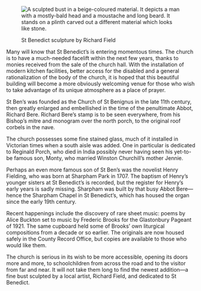 <figure>
<img src="../stbenedict.jpg" alt="A sculpted bust in a beige-coloured material. It depicts a man with a mostly-bald head and a moustache and long beard. It stands on a plinth carved out a different material which looks like stone.">
<figcaption>

St Benedict sculpture
by Richard Field

</figcaption>
</figure>

Many will know that St Benedict’s is
entering momentous times. The church is
to have a much-needed facelift within the
next few years, thanks to monies received
from the sale of the church hall. With the
installation of modern kitchen facilities,
better access for the disabled and a general
rationalization of the body of the
church, it is hoped that this
beautiful building will become a
more obviously welcoming
venue for those who wish to take
advantage of its unique
atmosphere as a place of prayer.

St Ben’s was founded as the
Church of St Benignus in the late
11th century, then greatly
enlarged and embellished in the
time of the penultimate Abbot,
Richard Bere. Richard Bere’s
stamp is to be seen everywhere,
from his Bishop’s mitre and monogram
over the north porch, to the original roof
corbels in the nave.

The church possesses some fine
stained glass, much of it installed in
Victorian times when a south aisle was
added. One in particular is dedicated to
Reginald Porch, who died in India
possibly never having seen his yet-to-be
famous son, Monty, who married Winston
Churchill’s mother Jennie.

Perhaps an even more famous son of
St Ben’s was the novelist Henry Fielding,
who was born at Sharpham Park in 1707.
The baptism of Henry’s younger sisters at
St Benedict’s is recorded, but the register
for Henry’s early years is sadly missing.
Sharpham was built by that busy Abbot
Bere—hence the Sharpham
Chapel in St Benedict’s,
which has housed the organ
since the early 19th century.

Recent happenings
include the discovery of rare
sheet music: poems by Alice
Buckton set to music by
Frederic Brooks for the
Glastonbury Pageant of 1921.
The same cupboard
held some of Brooks’ own
liturgical compositions from
a decade or so earlier. The
originals are now housed safely in the
County Record Office, but copies are
available to those who would like them.

The church is serious in its wish to be
more accessible, opening its doors more
and more, to schoolchildren from across
the road and to the visitor from far and
near. It will not take them long to find the
newest addition—a fine bust sculpted by a
local artist, Richard Field, and dedicated
to St Benedict.
